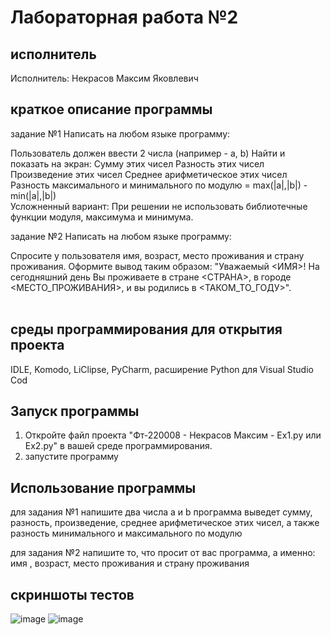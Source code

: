 # Лабораторная работа №2
## исполнитель
Исполнитель: Некрасов Максим Яковлевич

## краткое описание программы
задание №1
Написать на любом языке программу: 

Пользователь должен ввести 2 числа (например - a, b)
Найти и показать на экран:
Сумму этих чисел
Разность этих чисел
Произведение этих чисел
Среднее арифметическое этих чисел
Разность максимального и минимального по модулю = max(|a|,|b|) - min(|a|,|b|)  
Усложненный вариант: При решении не использовать библиотечные функции модуля, максимума и минимума.

задание №2
Написать на любом языке программу: 

Спросите у пользователя имя, возраст, место проживания и страну проживания. 
Оформите вывод таким образом: 
"Уважаемый <ИМЯ>! 
На сегодняшний день Вы проживаете в стране <СТРАНА>, в городе <МЕСТО_ПРОЖИВАНИЯ>, и вы родились в <ТАКОМ_ТО_ГОДУ>".
                  
## среды программирования для открытия проекта
IDLE, Komodo, LiClipse, PyCharm, расширение Python для Visual Studio Cod

## Запуск программы
1. Откройте файл проекта "Фт-220008 - Некрасов Максим - Ex1.py или Ex2.py" в вашей среде программирования.
2. запустите программу
## Использование программы
для задания №1 напишите два числа a и b
программа выведет сумму, разность, произведение, среднее арифметическое этих чисел, а также разность минимального и максимального по модулю

для задания №2 напишите то, что просит от вас программа, а именно: имя , возраст, место проживания и страну проживания 

## скриншоты тестов
![image](https://github.com/IamMaxN/LabWork/assets/146973595/d890c973-4cc1-44bc-8346-a214e3ea6e05)
![image](https://github.com/IamMaxN/LabWork/assets/146973595/4d714ab4-20e7-4a7f-a907-cada6ef5a45c)

